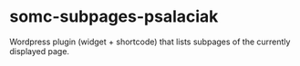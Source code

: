 somc-subpages-psalaciak
=======================

Wordpress plugin (widget + shortcode) that lists subpages of the currently displayed page.

